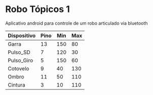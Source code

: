 # Robo Tópicos 1
Aplicativo android para controle de um robo articulado via bluetooth

| Dispositivo | Pino | Min | Max  |
|-------------|------|-----|------|
| Garra       | 13   | 150 | 80   |
| Pulso_SD    | 7    | 120 | 30   |
| Pulso_Giro  | 5    | 150 | 60   |
| Cotovelo    | 9    | 40  | 130  |
| Ombro       | 11   | 50  | 110  |
| Cintura     | 3    | 10  | 110  |

    
